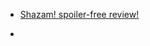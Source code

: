 
- [Shazam! spoiler-free review!](/2019/04/shazam-spoiler-free-review/)

- [](/2018/12/181233770333/)
